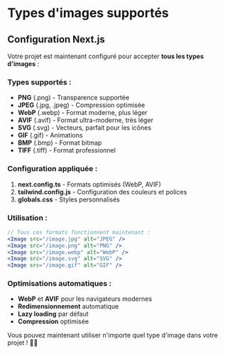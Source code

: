 # Types d'images supportés

## Configuration Next.js

Votre projet est maintenant configuré pour accepter **tous les types d'images** :

### Types supportés :
- **PNG** (.png) - Transparence supportée
- **JPEG** (.jpg, .jpeg) - Compression optimisée
- **WebP** (.webp) - Format moderne, plus léger
- **AVIF** (.avif) - Format ultra-moderne, très léger
- **SVG** (.svg) - Vecteurs, parfait pour les icônes
- **GIF** (.gif) - Animations
- **BMP** (.bmp) - Format bitmap
- **TIFF** (.tiff) - Format professionnel

### Configuration appliquée :

1. **next.config.ts** - Formats optimisés (WebP, AVIF)
2. **tailwind.config.js** - Configuration des couleurs et polices
3. **globals.css** - Styles personnalisés

### Utilisation :

```jsx
// Tous ces formats fonctionnent maintenant :
<Image src="/image.jpg" alt="JPEG" />
<Image src="/image.png" alt="PNG" />
<Image src="/image.webp" alt="WebP" />
<Image src="/image.svg" alt="SVG" />
<Image src="/image.gif" alt="GIF" />
```

### Optimisations automatiques :
- **WebP** et **AVIF** pour les navigateurs modernes
- **Redimensionnement** automatique
- **Lazy loading** par défaut
- **Compression** optimisée

Vous pouvez maintenant utiliser n'importe quel type d'image dans votre projet ! 🎨✨

